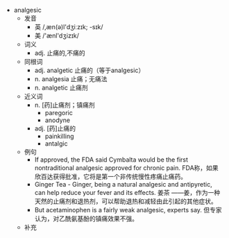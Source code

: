 - analgesic
  - 发音
    - 英 /,æn(ə)l'dʒiːzɪk; -sɪk/
    - 美 /'ænl'dʒizɪk/
  - 词义
    - adj. 止痛的,不痛的
  - 同根词
    - adj. analgetic 止痛的（等于analgesic）
    - n. analgesia 止痛；无痛法
    - n. analgetic 止痛剂
  - 近义词
    - n. [药]止痛剂；镇痛剂
      - paregoric
      - anodyne
    - adj. [药]止痛的
      - painkilling
      - antalgic
  - 例句
    - If approved, the FDA said Cymbalta would be the first nontraditional analgesic approved for chronic pain. FDA称，如果欣百达获得批准，它将是第一个非传统慢性疼痛止痛药。
    - Ginger Tea - Ginger, being a natural analgesic and antipyretic, can help reduce your fever and its effects. 姜茶 ——姜，作为一种天然的止痛剂和退热剂，可以帮助退热和减轻由此引起的其他症状。
    - But acetaminophen is a fairly weak analgesic, experts say. 但专家认为，对乙酰氨基酚的镇痛效果不强。
  - 补充